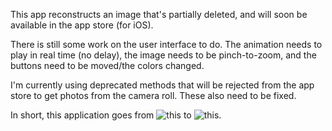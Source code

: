 

This app reconstructs an image that's partially deleted, and will soon be
available in the app store (for iOS).

There is still some work on the user interface to do. The animation needs to
play in real time (no delay), the image needs to be pinch-to-zoom, and the
buttons need to be moved/the colors changed. 

I'm currently using deprecated methods that will be rejected from the app store
to get photos from the camera roll. These also need to be fixed.

In short, this application goes from ![this][sample] to ![this][finished].

[finished]:https://raw.github.com/scottsievert/UROPv6/master/50reconstruct.png
[sample]:https://raw.github.com/scottsievert/UROPv6/master/50sample-cropped.png

